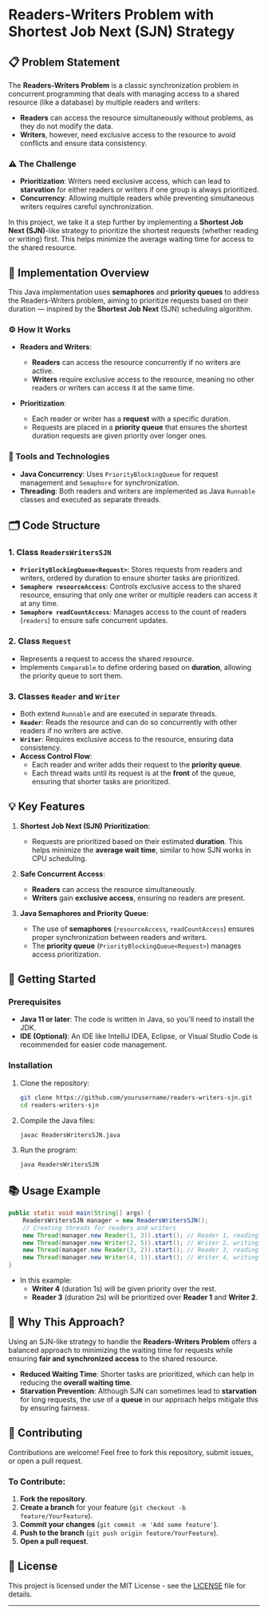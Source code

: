 # Readers-Writers Problem with Shortest Job Next (SJN) Strategy

## 📋 Problem Statement

The **Readers-Writers Problem** is a classic synchronization problem in concurrent programming that deals with managing access to a shared resource (like a database) by multiple readers and writers:

- **Readers** can access the resource simultaneously without problems, as they do not modify the data.
- **Writers**, however, need exclusive access to the resource to avoid conflicts and ensure data consistency.

### ⚠️ The Challenge
- **Prioritization**: Writers need exclusive access, which can lead to **starvation** for either readers or writers if one group is always prioritized.
- **Concurrency**: Allowing multiple readers while preventing simultaneous writers requires careful synchronization.

In this project, we take it a step further by implementing a **Shortest Job Next (SJN)**-like strategy to prioritize the shortest requests (whether reading or writing) first. This helps minimize the average waiting time for access to the shared resource.

## 🚀 Implementation Overview

This Java implementation uses **semaphores** and **priority queues** to address the Readers-Writers problem, aiming to prioritize requests based on their duration — inspired by the **Shortest Job Next** (SJN) scheduling algorithm.

### ⚙️ How It Works

- **Readers and Writers**:
  - **Readers** can access the resource concurrently if no writers are active.
  - **Writers** require exclusive access to the resource, meaning no other readers or writers can access it at the same time.

- **Prioritization**:
  - Each reader or writer has a **request** with a specific duration.
  - Requests are placed in a **priority queue** that ensures the shortest duration requests are given priority over longer ones.
  
### 🔧 Tools and Technologies

- **Java Concurrency**: Uses `PriorityBlockingQueue` for request management and `Semaphore` for synchronization.
- **Threading**: Both readers and writers are implemented as Java `Runnable` classes and executed as separate threads.

## 🗂️ Code Structure

### 1. Class `ReadersWritersSJN`
- **`PriorityBlockingQueue<Request>`**: Stores requests from readers and writers, ordered by duration to ensure shorter tasks are prioritized.
- **`Semaphore resourceAccess`**: Controls exclusive access to the shared resource, ensuring that only one writer or multiple readers can access it at any time.
- **`Semaphore readCountAccess`**: Manages access to the count of readers (`readers`) to ensure safe concurrent updates.

### 2. Class `Request`
- Represents a request to access the shared resource.
- Implements `Comparable` to define ordering based on **duration**, allowing the priority queue to sort them.

### 3. Classes `Reader` and `Writer`
- Both extend `Runnable` and are executed in separate threads.
- **`Reader`**: Reads the resource and can do so concurrently with other readers if no writers are active.
- **`Writer`**: Requires exclusive access to the resource, ensuring data consistency.
- **Access Control Flow**:
  - Each reader and writer adds their request to the **priority queue**.
  - Each thread waits until its request is at the **front** of the queue, ensuring that shorter tasks are prioritized.

## 💡 Key Features

1. **Shortest Job Next (SJN) Prioritization**: 
   - Requests are prioritized based on their estimated **duration**. This helps minimize the **average wait time**, similar to how SJN works in CPU scheduling.

2. **Safe Concurrent Access**:
   - **Readers** can access the resource simultaneously.
   - **Writers** gain **exclusive access**, ensuring no readers are present.

3. **Java Semaphores and Priority Queue**:
   - The use of **semaphores** (`resourceAccess`, `readCountAccess`) ensures proper synchronization between readers and writers.
   - The **priority queue** (`PriorityBlockingQueue<Request>`) manages access prioritization.

## 🔨 Getting Started

### Prerequisites
- **Java 11 or later**: The code is written in Java, so you'll need to install the JDK.
- **IDE (Optional)**: An IDE like IntelliJ IDEA, Eclipse, or Visual Studio Code is recommended for easier code management.

### Installation
1. Clone the repository:
    ```bash
    git clone https://github.com/yourusername/readers-writers-sjn.git
    cd readers-writers-sjn
    ```
2. Compile the Java files:
    ```bash
    javac ReadersWritersSJN.java
    ```
3. Run the program:
    ```bash
    java ReadersWritersSJN
    ```

## 📚 Usage Example

```java
public static void main(String[] args) {
    ReadersWritersSJN manager = new ReadersWritersSJN();
    // Creating threads for readers and writers
    new Thread(manager.new Reader(1, 3)).start(); // Reader 1, reading for 3 seconds
    new Thread(manager.new Writer(2, 5)).start(); // Writer 2, writing for 5 seconds
    new Thread(manager.new Reader(3, 2)).start(); // Reader 3, reading for 2 seconds
    new Thread(manager.new Writer(4, 1)).start(); // Writer 4, writing for 1 second
}
```

- In this example:
  - **Writer 4** (duration 1s) will be given priority over the rest.
  - **Reader 3** (duration 2s) will be prioritized over **Reader 1** and **Writer 2**.

## 🌟 Why This Approach?

Using an SJN-like strategy to handle the **Readers-Writers Problem** offers a balanced approach to minimizing the waiting time for requests while ensuring **fair and synchronized access** to the shared resource.

- **Reduced Waiting Time**: Shorter tasks are prioritized, which can help in reducing the **overall waiting time**.
- **Starvation Prevention**: Although SJN can sometimes lead to **starvation** for long requests, the use of a **queue** in our approach helps mitigate this by ensuring fairness.

## 🤝 Contributing

Contributions are welcome! Feel free to fork this repository, submit issues, or open a pull request.

### To Contribute:
1. **Fork the repository**.
2. **Create a branch** for your feature (`git checkout -b feature/YourFeature`).
3. **Commit your changes** (`git commit -m 'Add some feature'`).
4. **Push to the branch** (`git push origin feature/YourFeature`).
5. **Open a pull request**.

## 📜 License

This project is licensed under the MIT License - see the [LICENSE](LICENSE) file for details.

---
